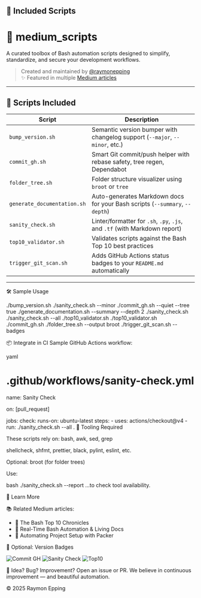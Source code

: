 ## 🚀 Included Scripts
# 🧩 medium_scripts

A curated toolbox of Bash automation scripts designed to simplify, standardize, and secure your development workflows.

> Created and maintained by [@raymonepping](https://github.com/raymonepping)  
> ✨ Featured in multiple [Medium articles](https://medium.com/@raymonepping)

---

## 📜 Scripts Included

| Script                        | Description                                                                   |
|-------------------------------|-------------------------------------------------------------------------------|
| `bump_version.sh`             | Semantic version bumper with changelog support (`--major`, `--minor`, etc.)   |
| `commit_gh.sh`                | Smart Git commit/push helper with rebase safety, tree regen, Dependabot       |
| `folder_tree.sh`              | Folder structure visualizer using `broot` or `tree`                           |
| `generate_documentation.sh`   | Auto-generates Markdown docs for your Bash scripts (`--summary`, `--depth`)   |
| `sanity_check.sh`             | Linter/formatter for `.sh`, `.py`, `.js`, and `.tf` (with Markdown report)    |
| `top10_validator.sh`          | Validates scripts against the Bash Top 10 best practices                      |
| `trigger_git_scan.sh`         | Adds GitHub Actions status badges to your `README.md` automatically           |

---

🛠️ Sample Usage

./bump_version.sh ./sanity_check.sh --minor
./commit_gh.sh --quiet --tree true
./generate_documentation.sh --summary --depth 2 ./sanity_check.sh
./sanity_check.sh --all ./top10_validator.sh
./top10_validator.sh ./commit_gh.sh
./folder_tree.sh --output broot
./trigger_git_scan.sh --badges

📦 Integrate in CI
Sample GitHub Actions workflow:

yaml

# .github/workflows/sanity-check.yml
name: Sanity Check

on: [pull_request]

jobs:
  check:
    runs-on: ubuntu-latest
    steps:
      - uses: actions/checkout@v4
      - run: ./sanity_check.sh --all .
🧪 Tooling Required

These scripts rely on:
bash, awk, sed, grep

shellcheck, shfmt, prettier, black, pylint, eslint, etc.

Optional: broot (for folder trees)

Use:

bash
./sanity_check.sh --report
...to check tool availability.

🧠 Learn More

📚 Related Medium articles:
- 🧩 The Bash Top 10 Chronicles
- 🚀 Real-Time Bash Automation & Living Docs
- 🔧 Automating Project Setup with Packer

🧰 Optional: Version Badges

![Commit GH](https://img.shields.io/badge/commit_gh-v1.0.4-blue)
![Sanity Check](https://img.shields.io/badge/sanity_check-pass-brightgreen)
![Top10](https://img.shields.io/badge/top10_validator-2.1.4-yellow)

🧠 Idea? Bug? Improvement?
Open an issue or PR. We believe in continuous improvement — and beautiful automation.

© 2025 Raymon Epping